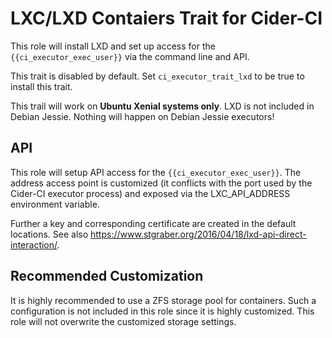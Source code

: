 LXC/LXD Contaiers Trait for Cider-CI
==================================================================

This role will install LXD and set up access for the `{{ci_executor_exec_user}}`
via the command line and API.

This trait is disabled by default. Set `ci_executor_trait_lxd` to be true to
install this trait.

This trail will work on **Ubuntu Xenial systems only**. LXD is not included in
Debian Jessie. Nothing will happen on Debian Jessie executors!

## API

This role will setup API access for the `{{ci_executor_exec_user}}`. The
address access point is customized (it conflicts with the port used by the
Cider-CI executor process) and exposed via the LXC_API_ADDRESS environment
variable.

Further a key and corresponding certificate are created in the default
locations. See also
<https://www.stgraber.org/2016/04/18/lxd-api-direct-interaction/>.


## Recommended Customization

It is highly recommended to use a ZFS storage pool for containers. Such
a configuration is not included in this role since it is highly customized.
This role will not overwrite the customized storage settings.

